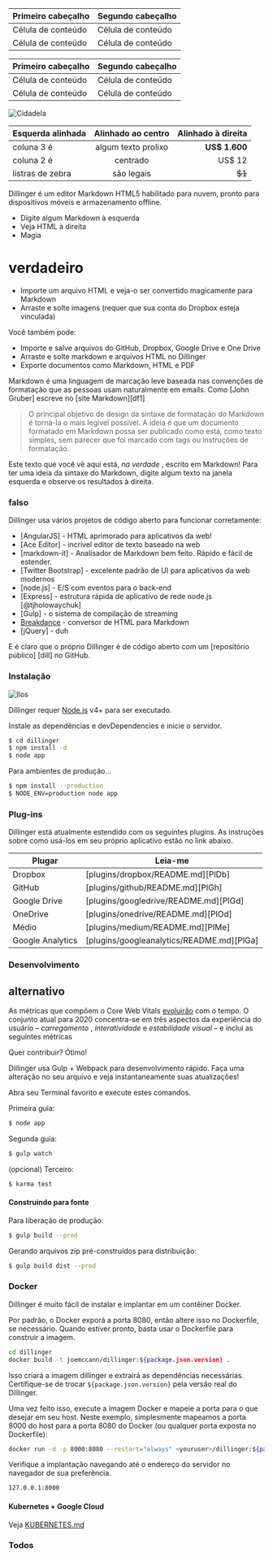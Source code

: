 Primeiro cabeçalho | Segundo cabeçalho
--- | ---
Célula de conteúdo | Célula de conteúdo
Célula de conteúdo | Célula de conteúdo

Primeiro cabeçalho | Segundo cabeçalho
--- | ---
Célula de conteúdo | Célula de conteúdo
Célula de conteúdo | Célula de conteúdo

![Cidadela](https://vignette.wikia.nocookie.net/masseffect/images/d/d7/MassEffect2Citadel.jpg/revision/latest?cb=20100721191415)

Esquerda alinhada | Alinhado ao centro | Alinhado à direita
:-- | :-: | --:
coluna 3 é | algum texto prolixo | **US$ 1.600**
coluna 2 é | centrado | US$ 12
listras de zebra | são legais | ~~$1~~

Dillinger é um editor Markdown HTML5 habilitado para nuvem, pronto para dispositivos móveis e armazenamento offline.

- Digite algum Markdown à esquerda
- Veja HTML à direita
- Magia

# verdadeiro

- Importe um arquivo HTML e veja-o ser convertido magicamente para Markdown
- Arraste e solte imagens (requer que sua conta do Dropbox esteja vinculada)

Você também pode:

- Importe e salve arquivos do GitHub, Dropbox, Google Drive e One Drive
- Arraste e solte markdown e arquivos HTML no Dillinger
- Exporte documentos como Markdown, HTML e PDF

Markdown é uma linguagem de marcação leve baseada nas convenções de formatação que as pessoas usam naturalmente em emails. Como [John Gruber] escreve no [site Markdown][df1]

> O principal objetivo de design da sintaxe de formatação do Markdown é torná-la o mais legível possível. A ideia é que um documento formatado em Markdown possa ser publicado como está, como texto simples, sem parecer que foi marcado com tags ou instruções de formatação.

Este texto que você vê aqui está, *na verdade* , escrito em Markdown! Para ter uma ideia da sintaxe do Markdown, digite algum texto na janela esquerda e observe os resultados à direita.

### falso

Dillinger usa vários projetos de código aberto para funcionar corretamente:

- [AngularJS] - HTML aprimorado para aplicativos da web!
- [Ace Editor] - incrível editor de texto baseado na web
- [markdown-it] - Analisador de Markdown bem feito. Rápido e fácil de estender.
- [Twitter Bootstrap] - excelente padrão de UI para aplicativos da web modernos
- [node.js] - E/S com eventos para o back-end
- [Express] - estrutura rápida de aplicativo de rede node.js [@tjholowaychuk]
- [Gulp] - o sistema de compilação de streaming
- [Breakdance](https://breakdance.github.io/breakdance/) - conversor de HTML para Markdown
- [jQuery] - duh

E é claro que o próprio Dillinger é de código aberto com um [repositório público] [dill] no GitHub.

### Instalação

![Ilos](https://lh3.googleusercontent.com/proxy/DDV8a7sLIWurhJtW8Ego9bq-JlwpfFFoR0tkLJQKKYXEXoWHB6ZUP5jGKD2VcYt3z1QVsgcn6L3GoU1ns8m9fvi3U51GzddA70ZUMHgzHvjl4-i7YOJY9cShBPrfjUhMQhxaJ97WFBp612XmjMXVGypfGkiBarN4PWxhiHkiYYNW7HGbtTpOcyt9GQ4Q23C2noxLTWFXZMcQZhRpQA_qzu2n6_H6CPViBnhSHpEl4JZAPaGCSJqgZg)

Dillinger requer [Node.js](https://nodejs.org/) v4+ para ser executado.

Instale as dependências e devDependencies e inicie o servidor.

```sh
$ cd dillinger
$ npm install -d
$ node app
```

Para ambientes de produção...

```sh
$ npm install --production
$ NODE_ENV=production node app
```

### Plug-ins

Dillinger está atualmente estendido com os seguintes plugins. As instruções sobre como usá-los em seu próprio aplicativo estão no link abaixo.

Plugar | Leia-me
--- | ---
Dropbox | [plugins/dropbox/README.md][PlDb]
GitHub | [plugins/github/README.md][PlGh]
Google Drive | [plugins/googledrive/README.md][PlGd]
OneDrive | [plugins/onedrive/README.md][PlOd]
Médio | [plugins/medium/README.md][PlMe]
Google Analytics | [plugins/googleanalytics/README.md][PlGa]

### Desenvolvimento

## alternativo

As métricas que compõem o Core Web Vitals [evoluirão](#evolving-web-vitals) com o tempo. O conjunto atual para 2020 concentra-se em três aspectos da experiência do usuário – *carregamento* , *interatividade* e *estabilidade visual* – e inclui as seguintes métricas

Quer contribuir? Ótimo!

Dillinger usa Gulp + Webpack para desenvolvimento rápido. Faça uma alteração no seu arquivo e veja instantaneamente suas atualizações!

Abra seu Terminal favorito e execute estes comandos.

Primeira guia:

```sh
$ node app
```

Segunda guia:

```sh
$ gulp watch
```

(opcional) Terceiro:

```sh
$ karma test
```

#### Construindo para fonte

Para liberação de produção:

```sh
$ gulp build --prod
```

Gerando arquivos zip pré-construídos para distribuição:

```sh
$ gulp build dist --prod
```

### Docker

Dillinger é muito fácil de instalar e implantar em um contêiner Docker.

Por padrão, o Docker exporá a porta 8080, então altere isso no Dockerfile, se necessário. Quando estiver pronto, basta usar o Dockerfile para construir a imagem.

```sh
cd dillinger
docker build -t joemccann/dillinger:${package.json.version} .
```

Isso criará a imagem dillinger e extrairá as dependências necessárias. Certifique-se de trocar `${package.json.version}` pela versão real do Dillinger.

Uma vez feito isso, execute a imagem Docker e mapeie a porta para o que desejar em seu host. Neste exemplo, simplesmente mapeamos a porta 8000 do host para a porta 8080 do Docker (ou qualquer porta exposta no Dockerfile):

```sh
docker run -d -p 8000:8080 --restart="always" <youruser>/dillinger:${package.json.version}
```

Verifique a implantação navegando até o endereço do servidor no navegador de sua preferência.

```sh
127.0.0.1:8000
```

#### Kubernetes + Google Cloud

Veja [KUBERNETES.md](https://github.com/joemccann/dillinger/blob/master/KUBERNETES.md)

### Todos
